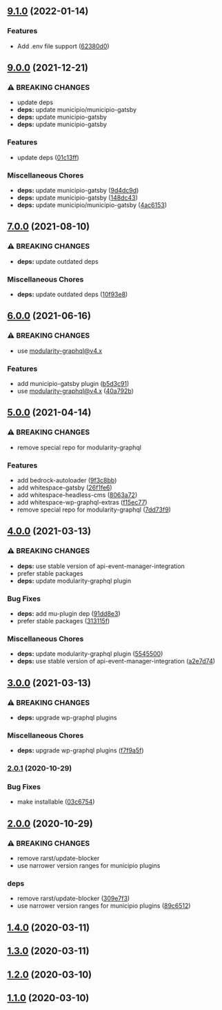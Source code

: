 ## [9.1.0](https://github.com/municipio-se/municipio-bundle-headless/compare/9.0.0...9.1.0) (2022-01-14)


### Features

* Add .env file support ([62380d0](https://github.com/municipio-se/municipio-bundle-headless/commit/62380d0aaf290759034ea39a904f7ca180fd524b))

## [9.0.0](https://github.com/municipio-se/municipio-bundle-headless/compare/7.0.0...9.0.0) (2021-12-21)


### ⚠ BREAKING CHANGES

* update deps
* **deps:** update municipio/municipio-gatsby
* **deps:** update municipio-gatsby
* **deps:** update municipio-gatsby

### Features

* update deps ([01c13ff](https://github.com/municipio-se/municipio-bundle-headless/commit/01c13ff5018a80f2f85e0c8fd067d93e352a4fd9))


### Miscellaneous Chores

* **deps:** update municipio-gatsby ([9d4dc9d](https://github.com/municipio-se/municipio-bundle-headless/commit/9d4dc9ddaf5d774e708490b4028df549c2cd4496))
* **deps:** update municipio-gatsby ([148dc43](https://github.com/municipio-se/municipio-bundle-headless/commit/148dc43b98d82f52625ca57f58f04706a33d7b69))
* **deps:** update municipio/municipio-gatsby ([4ac6153](https://github.com/municipio-se/municipio-bundle-headless/commit/4ac61535d5a0b3002aa9336f4fbd2a69c343afa2))

## [7.0.0](https://github.com/municipio-se/municipio-bundle-headless/compare/6.0.0...7.0.0) (2021-08-10)


### ⚠ BREAKING CHANGES

* **deps:** update outdated deps

### Miscellaneous Chores

* **deps:** update outdated deps ([10f93e8](https://github.com/municipio-se/municipio-bundle-headless/commit/10f93e80466a7207003a81f9633d5a44ec9d6887))

## [6.0.0](https://github.com/municipio-se/municipio-bundle-headless/compare/5.0.0...6.0.0) (2021-06-16)


### ⚠ BREAKING CHANGES

* use modularity-graphql@v4.x

### Features

* add municipio-gatsby plugin ([b5d3c91](https://github.com/municipio-se/municipio-bundle-headless/commit/b5d3c918006df9e7014bc589bd7779d9e853f070))
* use modularity-graphql@v4.x ([40a792b](https://github.com/municipio-se/municipio-bundle-headless/commit/40a792b26268b3a29aa4b6b1d057d2b731ffd650))

## [5.0.0](https://github.com/municipio-se/municipio-bundle-headless/compare/4.0.0...5.0.0) (2021-04-14)


### ⚠ BREAKING CHANGES

* remove special repo for modularity-graphql

### Features

* add bedrock-autoloader ([9f3c8bb](https://github.com/municipio-se/municipio-bundle-headless/commit/9f3c8bb750fb7837227e1dab293bc748793fff20))
* add whitespace-gatsby ([26f1fe6](https://github.com/municipio-se/municipio-bundle-headless/commit/26f1fe60c8a5b28067c330a3f8669e7e28847c0e))
* add whitespace-headless-cms ([8063a72](https://github.com/municipio-se/municipio-bundle-headless/commit/8063a72e6b696acc07a1d0139c7a61b5037fc941))
* add whitespace-wp-graphql-extras ([f15ec77](https://github.com/municipio-se/municipio-bundle-headless/commit/f15ec77cd00d6f0e2e0ebed37819f54ab46aa041))
* remove special repo for modularity-graphql ([7dd73f9](https://github.com/municipio-se/municipio-bundle-headless/commit/7dd73f9a4620388a0521266368de1b865ddcc475))

## [4.0.0](https://github.com/municipio-se/municipio-bundle-headless/compare/3.0.0...4.0.0) (2021-03-13)


### ⚠ BREAKING CHANGES

* **deps:** use stable version of api-event-manager-integration
* prefer stable packages
* **deps:** update modularity-graphql plugin

### Bug Fixes

* **deps:** add mu-plugin dep ([91dd8e3](https://github.com/municipio-se/municipio-bundle-headless/commit/91dd8e302e5040590c4f2cdfcfbcedc2017f7a01))
* prefer stable packages ([313115f](https://github.com/municipio-se/municipio-bundle-headless/commit/313115f11481a3ea0bf392facf13f088b5bebf14))


### Miscellaneous Chores

* **deps:** update modularity-graphql plugin ([5545500](https://github.com/municipio-se/municipio-bundle-headless/commit/55455006717dcbec6acd61ec5a3b30afca87944e))
* **deps:** use stable version of api-event-manager-integration ([a2e7d74](https://github.com/municipio-se/municipio-bundle-headless/commit/a2e7d743a19c5b89f66d3fb07ecca77a46be1cb2))

## [3.0.0](https://github.com/municipio-se/municipio-bundle-headless/compare/2.0.1...3.0.0) (2021-03-13)


### ⚠ BREAKING CHANGES

* **deps:** upgrade wp-graphql plugins

### Miscellaneous Chores

* **deps:** upgrade wp-graphql plugins ([f7f9a5f](https://github.com/municipio-se/municipio-bundle-headless/commit/f7f9a5f9cf1edf83f7778ac055aff9c850970167))

### [2.0.1](https://github.com/municipio-se/municipio-bundle-headless/compare/2.0.0...2.0.1) (2020-10-29)


### Bug Fixes

* make installable ([03c6754](https://github.com/municipio-se/municipio-bundle-headless/commit/03c675403f5fd51f2747d0d057b4a498d9f13e60))

## [2.0.0](https://github.com/municipio-se/municipio-bundle-headless/compare/1.4.0...2.0.0) (2020-10-29)


### ⚠ BREAKING CHANGES

* remove rarst/update-blocker
* use narrower version ranges for municipio plugins

### deps

* remove rarst/update-blocker ([309e7f3](https://github.com/municipio-se/municipio-bundle-headless/commit/309e7f310169d7a66b193722d2cf11efb2317eb2))
* use narrower version ranges for municipio plugins ([89c6512](https://github.com/municipio-se/municipio-bundle-headless/commit/89c651258921971c908cefea3a86ff720ec1e39f))

## [1.4.0](https://github.com/municipio-se/municipio-bundle-headless/compare/1.3.0...1.4.0) (2020-03-11)

## [1.3.0](https://github.com/municipio-se/municipio-bundle-headless/compare/1.2.0...1.3.0) (2020-03-11)

## [1.2.0](https://github.com/municipio-se/municipio-bundle-headless/compare/1.1.0...1.2.0) (2020-03-10)

## [1.1.0](https://github.com/municipio-se/municipio-bundle-headless/compare/1.0.0...1.1.0) (2020-03-10)

